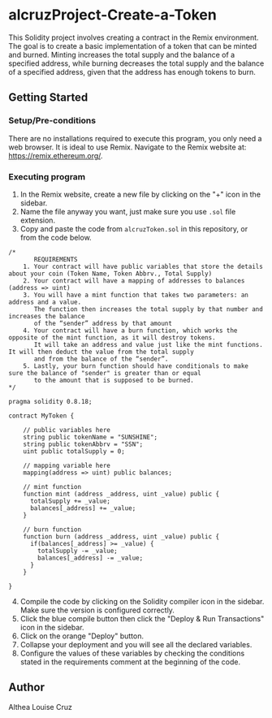 # alcruzProject-Create-a-Token
This Solidity project involves creating a contract in the Remix environment. The goal is to create a basic implementation of a token that can be minted and burned. Minting increases the total supply and the balance of a specified address, while burning decreases the total supply and the balance of a specified address, given that the address has enough tokens to burn.

## Getting Started

### Setup/Pre-conditions
There are no installations required to execute this program, you only need a web browser. It is ideal to use Remix. Navigate to the Remix website at: https://remix.ethereum.org/.

### Executing program
1. In the Remix website, create a new file by clicking on the "+" icon in the sidebar.
2. Name the file anyway you want, just make sure you use ```.sol``` file extension.
3. Copy and paste the code from ```alcruzToken.sol``` in this repository, or from the code below.
```Solidity
/*
       REQUIREMENTS
    1. Your contract will have public variables that store the details about your coin (Token Name, Token Abbrv., Total Supply)
    2. Your contract will have a mapping of addresses to balances (address => uint)
    3. You will have a mint function that takes two parameters: an address and a value. 
       The function then increases the total supply by that number and increases the balance 
       of the “sender” address by that amount
    4. Your contract will have a burn function, which works the opposite of the mint function, as it will destroy tokens. 
       It will take an address and value just like the mint functions. It will then deduct the value from the total supply 
       and from the balance of the “sender”.
    5. Lastly, your burn function should have conditionals to make sure the balance of "sender" is greater than or equal 
       to the amount that is supposed to be burned.
*/

pragma solidity 0.8.18;

contract MyToken {

    // public variables here
    string public tokenName = "SUNSHINE";
    string public tokenAbbrv = "SSN";
    uint public totalSupply = 0;

    // mapping variable here
    mapping(address => uint) public balances;

    // mint function
    function mint (address _address, uint _value) public {
      totalSupply += _value;
      balances[_address] += _value;
    }

    // burn function
    function burn (address _address, uint _value) public {
      if(balances[_address] >= _value) {
        totalSupply -= _value;
        balances[_address] -= _value;
      }
    }

}
```
4. Compile the code by clicking on the Solidity compiler icon in the sidebar. Make sure the version is configured correctly.
5. Click the blue compile button then click the "Deploy & Run Transactions" icon in the sidebar.
6. Click on the orange "Deploy" button.
7. Collapse your deployment and you will see all the declared variables.
8. Configure the values of these variables by checking the conditions stated in the requirements comment at the beginning of the code.

## Author
Althea Louise Cruz


